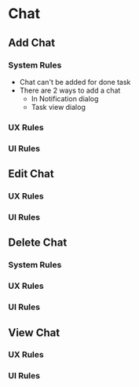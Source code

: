# Chat



## Add Chat

### System Rules

- Chat can't be added for done task
- There are 2 ways to add a chat
  - In Notification dialog
  - Task view dialog

### UX Rules

### UI Rules



## Edit Chat

### UX Rules

### UI Rules



## Delete Chat

### System Rules

### UX Rules

### UI Rules



## View Chat

### UX Rules

### UI Rules